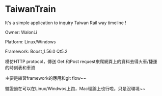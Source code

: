 TaiwanTrain
===========

It's a simple application to inquiry Taiwan Rail way timeline !

Owner: WalonLi

Platform: Linux/Windows

Framework: Boost_1.56.0 Qt5.2

模仿HTTP protocol，傳送 Get  和Post request來爬網頁上的資料去得火車/捷運的時刻表和車資

主要是練習framework的應用和git flow~~

驗證過在可以在Linux/Windwos上跑，Mac理論上也行啦，只是沒環境~~

 

